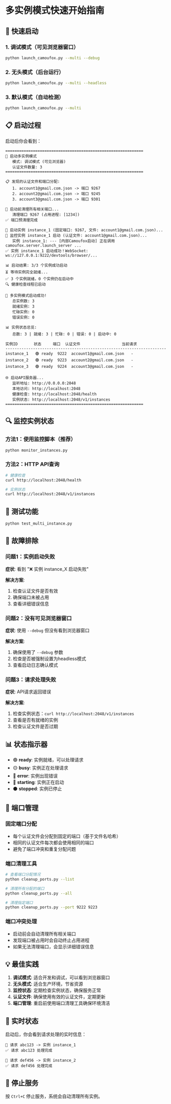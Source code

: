 # 多实例模式快速开始指南

## 🚀 快速启动

### 1. 调试模式（可见浏览器窗口）
```bash
python launch_camoufox.py --multi --debug
```

### 2. 无头模式（后台运行）
```bash
python launch_camoufox.py --multi --headless
```

### 3. 默认模式（自动检测）
```bash
python launch_camoufox.py --multi
```

## 📋 启动过程

启动后你会看到：

```
============================================================
🚀 启动多实例模式
   模式: 调试模式 (可见浏览器)
   认证文件数量: 3
============================================================

📋 发现的认证文件和端口分配:
   1. account1@gmail.com.json -> 端口 9267
   2. account2@gmail.com.json -> 端口 9245
   3. account3@gmail.com.json -> 端口 9301

🔧 启动前清理所有相关端口...
   清理端口 9267 (占用进程: [1234])
✅ 端口预清理完成

🔧 启动实例 instance_1 (固定端口: 9267, 文件: account1@gmail.com.json)...
🔄 监控实例 instance_1 启动 (认证文件: account1@gmail.com.json)...
   实例 instance_1: --- [内部Camoufox启动] 正在调用 camoufox.server.launch_server ...
✅ 实例 instance_1 启动成功！WebSocket: ws://127.0.0.1:9222/devtools/browser/...

📊 启动结果: 3/3 个实例成功启动
⏳ 等待实例完全就绪...
✅ 3 个实例就绪，0 个实例仍在启动中
🔍 健康检查线程已启动

🎉 多实例模式启动成功!
   总实例数: 3
   就绪实例: 3
   忙碌实例: 0
   错误实例: 0

📊 实例状态总览:
   总数: 3 | 就绪: 3 | 忙碌: 0 | 错误: 0 | 启动中: 0

实例ID       状态     端口  认证文件                  当前请求    
----------------------------------------------------------------------
instance_1   🟢 ready  9222  account1@gmail.com.json   -           
instance_2   🟢 ready  9223  account2@gmail.com.json   -           
instance_3   🟢 ready  9224  account3@gmail.com.json   -           

🌐 启动API服务器...
   监听地址: http://0.0.0.0:2048
   本地访问: http://localhost:2048
   健康检查: http://localhost:2048/health
   实例状态: http://localhost:2048/v1/instances
============================================================
```

## 🔍 监控实例状态

### 方法1：使用监控脚本（推荐）
```bash
python monitor_instances.py
```

### 方法2：HTTP API查询
```bash
# 健康检查
curl http://localhost:2048/health

# 实例状态
curl http://localhost:2048/v1/instances
```

## 🧪 测试功能

```bash
python test_multi_instance.py
```

## 🔧 故障排除

### 问题1：实例启动失败
**症状**: 看到 "❌ 实例 instance_X 启动失败"

**解决方案**:
1. 检查认证文件是否有效
2. 确保端口未被占用
3. 查看详细错误信息

### 问题2：没有可见浏览器窗口
**症状**: 使用 `--debug` 但没有看到浏览器窗口

**解决方案**:
1. 确保使用了 `--debug` 参数
2. 检查是否被强制设置为headless模式
3. 查看启动日志确认模式

### 问题3：请求处理失败
**症状**: API请求返回错误

**解决方案**:
1. 检查实例状态：`curl http://localhost:2048/v1/instances`
2. 查看是否有就绪的实例
3. 检查认证文件是否过期

## 📊 状态指示器

- 🟢 **ready**: 实例就绪，可以处理请求
- 🟡 **busy**: 实例正在处理请求
- 🔴 **error**: 实例出现错误
- 🔵 **starting**: 实例正在启动
- ⚫ **stopped**: 实例已停止

## 🔧 端口管理

### 固定端口分配
- 每个认证文件会分配到固定的端口（基于文件名哈希）
- 相同的认证文件每次都会使用相同的端口
- 避免了端口冲突和重复分配问题

### 端口清理工具
```bash
# 查看端口分配情况
python cleanup_ports.py --list

# 清理所有分配的端口
python cleanup_ports.py --all

# 清理指定端口
python cleanup_ports.py --port 9222 9223
```

### 端口冲突处理
- 启动前会自动清理所有相关端口
- 发现端口被占用时会自动终止占用进程
- 如果无法清理端口，会显示详细错误信息

## 💡 最佳实践

1. **调试模式**: 适合开发和调试，可以看到浏览器窗口
2. **无头模式**: 适合生产环境，节省资源
3. **监控状态**: 定期检查实例状态，确保服务正常
4. **认证文件**: 确保使用有效的认证文件，定期更新
5. **端口管理**: 重启前使用端口清理工具确保环境清洁

## 🔄 实时状态

启动后，你会看到请求处理的实时信息：

```
📨 请求 abc123 -> 实例 instance_1
✅ 请求 abc123 处理完成

📨 请求 def456 -> 实例 instance_2  
✅ 请求 def456 处理完成
```

## 🛑 停止服务

按 `Ctrl+C` 停止服务，系统会自动清理所有实例。